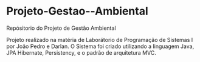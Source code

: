 # Projeto-Gestao--Ambiental
Repósitorio do Projeto de Gestão Ambiental 

Projeto realizado na matéria de Laborátorio de Programação de Sistemas I  por João Pedro e Darlan.
O Sistema foi criado utilizando a linguagem Java, JPA Hibernate, Persistency, e o padrão de arquitetura MVC.
